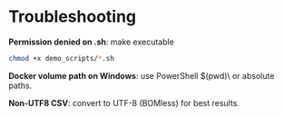 ﻿# Troubleshooting

**Permission denied on .sh**: 
make executable  
```bash
chmod +x demo_scripts/*.sh
```
**Docker volume path on Windows**: 
use PowerShell \$(pwd)\ or absolute paths.

**Non-UTF8 CSV**:
convert to UTF-8 (BOMless) for best results.
